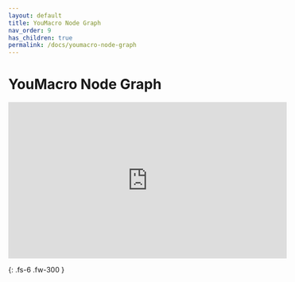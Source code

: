 ```yaml
---
layout: default
title: YouMacro Node Graph
nav_order: 9
has_children: true
permalink: /docs/youmacro-node-graph
---
```


# YouMacro Node Graph

<iframe width="560" height="315" src="https://www.youtube.com/embed/jQK533nctjA" title="YouTube video player" frameborder="0" allow="accelerometer; autoplay; clipboard-write; encrypted-media; gyroscope; picture-in-picture" allowfullscreen></iframe>

{: .fs-6 .fw-300 }